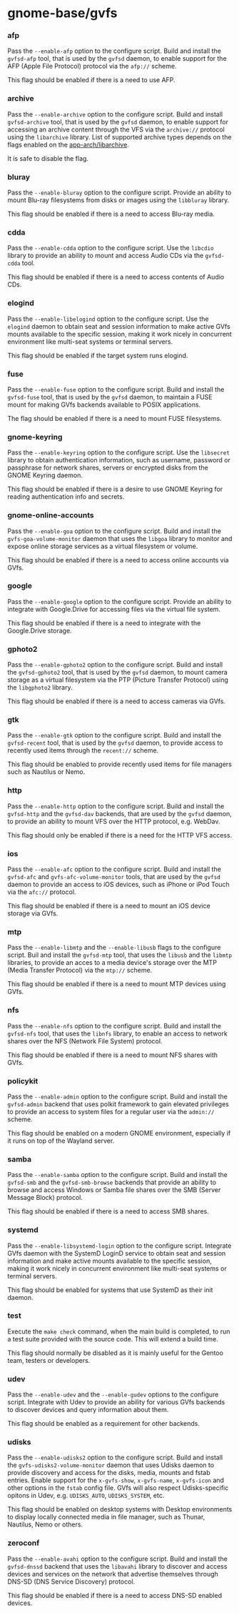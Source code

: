 # gnome-base/gvfs

### afp
Pass the `--enable-afp` option to the configure script. Build and install the `gvfsd-afp` tool, that is used by the `gvfsd` daemon, to enable support for the AFP (Apple File Protocol) protocol via the `afp://` scheme.

This flag should be enabled if there is a need to use AFP.

### archive
Pass the `--enable-archive` option to the configure script. Build and install `gvfsd-archive` tool, that is used by the `gvfsd` daemon, to enable support for accessing an archive content through the VFS via the `archive://` protocol using the `libarchive` library. List of supported archive types depends on the flags enabled on the [app-arch/libarchive](../app-arch/libarchive.md).

It is safe to disable the flag.

### bluray
Pass the `--enable-bluray` option to the configure script. Provide an ability to mount Blu-ray filesystems from disks or images using the `libbluray` library.

This flag should be enabled if there is a need to access Blu-ray media.

### cdda
Pass the `--enable-cdda` option to the configure script. Use the `libcdio` library to provide an ability to mount and access Audio CDs via the `gvfsd-cdda` tool.

This flag should be enabled if there is a need to access contents of Audio CDs.

### elogind
Pass the `--enable-libelogind` option to the configure script. Use the `elogind` daemon to obtain seat and session information to make active GVfs mounts available to the specific session, making it work nicely in concurrent environment like multi-seat systems or terminal servers.

This flag should be enabled if the target system runs elogind.

### fuse
Pass the `--enable-fuse` option to the configure script. Build and install the `gvfsd-fuse` tool, that is used by the `gvfsd` daemon, to maintain a FUSE mount for making GVfs backends available to POSIX applications.

The flag should be enabled if there is a need to mount FUSE filesystems.

### gnome-keyring
Pass the `--enable-keyring` option to the configure script. Use the `libsecret` library to obtain authentication information, such as username, password or passphrase for network shares, servers or encrypted disks from the GNOME Keyring daemon.

This flag should be enabled if there is a desire to use GNOME Keyring for reading authentication info and secrets.

### gnome-online-accounts
Pass the `--enable-goa` option to the configure script. Build and install the `gvfs-goa-volume-monitor` daemon that uses the `libgoa` library to monitor and expose online storage services as a virtual filesystem or volume.

This flag should be enabled if there is a need to access online accounts via GVfs.

### google
Pass the `--enable-google` option to the configure script. Provide an ability to integrate with Google.Drive for accessing files via the virtual file system.

This flag should be enabled if there is a need to integrate with the Google.Drive storage.

### gphoto2
Pass the `--enable-gphoto2` option to the configure script. Build and install the `gvfsd-gphoto2` tool, that is used by the `gvfsd` daemon, to mount camera storage as a virtual filesystem via the PTP (Picture Transfer Protocol) using the `libgphoto2` library.

This flag should be enabled if there is a need to access cameras via GVfs.

### gtk
Pass the `--enable-gtk` option to the configure script. Build and install the `gvfsd-recent` tool, that is used by the `gvfsd` daemon, to provide access to recently used items through the `recent://` scheme.

This flag should be enabled to provide recently used items for file managers such as Nautilus or Nemo.

### http
Pass the `--enable-http` option to the configure script. Build and install the `gvfsd-http` and the `gvfsd-dav` backends, that are used by the `gvfsd` daemon, to provide an ability to mount VFS over the HTTP protocol, e.g. WebDav.

This flag should only be enabled if there is a need for the HTTP VFS access.

### ios
Pass the `--enable-afc` option to the configure script. Build and install the `gvfsd-afc` and `gvfs-afc-volume-monitor` tools, that are used by the `gvfsd` daemon to provide an access to iOS devices, such as iPhone or iPod Touch via the `afc://` protocol.

This flag should be enabled if there is a need to mount an iOS device storage via GVfs.

### mtp
Pass the `--enable-libmtp` and the `--enable-libusb` flags to the configure script. Buil and install the `gvfsd-mtp` tool, that uses the `libusb` and the `libmtp` libraries, to provide an acces to a media device's storage over the MTP (Media Transfer Protocol) via the `mtp://` scheme.

This flag should be enabled if there is a need to mount MTP devices using GVfs.

### nfs
Pass the `--enable-nfs` option to the configure script. Build and install the `gvfsd-nfs` tool, that uses the `libnfs` library, to enable an access to network shares over the  NFS (Network File System) protocol.

This flag should be enabled if there is a need to mount NFS shares with GVfs.

### policykit
Pass the `--enable-admin` option to the configure script. Build and install the `gvfsd-admin` backend that uses polkit framework to gain elevated privileges to provide an access to system files for a regular user via the `admin://` scheme.

This flag should be enabled on a modern GNOME environment, especially if it runs on top of the Wayland server.

### samba
Pass the `--enable-samba` option to the configure script. Build and install the `gvfsd-smb` and the `gvfsd-smb-browse` backends that provide an ability to browse and access Windows or Samba file shares over the SMB (Server Message Block) protocol.

This flag should be enabled if there is a need to access SMB shares.

### systemd
Pass the `--enable-libsystemd-login` option to the configure script. Integrate GVfs daemon with the SystemD LoginD service to obtain seat and session information and make active mounts available to the specific session, making it work nicely in concurrent environment like multi-seat systems or terminal servers.

This flag should be enabled for systems that use SystemD as their init daemon.

### test
Execute the `make check` command, when the main build is completed, to run a test suite provided with the source code. This will extend a build time.

This flag should normally be disabled as it is mainly useful for the Gentoo team, testers or developers.

### udev
Pass the `--enable-udev` and the `--enable-gudev` options to the configure script. Integrate with Udev to provide an ability for various GVfs backends to discover devices and query information about them.

This flag should be enabled as a requirement for other backends.

### udisks
Pass the `--enable-udisks2` option to the configure script. Build and install the `gvfs-udisks2-volume-monitor` daemon that uses Udisks daemon to provide discovery and access for the disks, media, mounts and fstab entries. Enable support for the `x-gvfs-show`, `x-gvfs-name`, `x-gvfs-icon` and other options in the `fstab` config file. GVfs will also respect Udisks-specific opitons in Udev, e.g. `UDISKS_AUTO`, `UDISKS_SYSTEM`, etc.

This flag should be enabled on desktop systems with Desktop environments to display locally connected media in file manager, such as Thunar, Nautilus, Nemo or others.

### zeroconf
Pass the `--enable-avahi` option to the configure script. Build and install the `gvfsd-dnssd` backend that uses the `libavahi` library to discover and access devices and services on the network that advertise themselves through DNS-SD (DNS Service Discovery) protocol.

This flag should be enabled if there is a need to access DNS-SD enabled devices.
